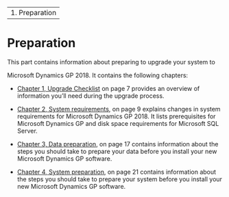 |                 |
|-----------------|
| 1.  Preparation |

# Preparation

This part contains information about preparing to upgrade your system to

Microsoft Dynamics GP 2018. It contains the following chapters:

-   [Chapter 1, Upgrade Checklist](#_Upgrade_checklist) on page 7 provides an overview of information you’ll need during the upgrade process.  

-   [Chapter 2, System requirements](#_System_Requirements), on page 9 explains changes in system requirements for Microsoft Dynamics GP 2018. It lists prerequisites for Microsoft Dynamics GP and disk space requirements for Microsoft SQL Server.  

-   [Chapter 3, Data preparation](#_Data_preparation), on page 17 contains information about the steps you should take to prepare your data before you install your new Microsoft Dynamics GP software.  

-   [Chapter 4, System preparation](#_System_Preparation), on page 21 contains information about the steps you should take to prepare your system before you install your new Microsoft Dynamics GP software.  

<span id="_Toc498615755" class="anchor"></span>
